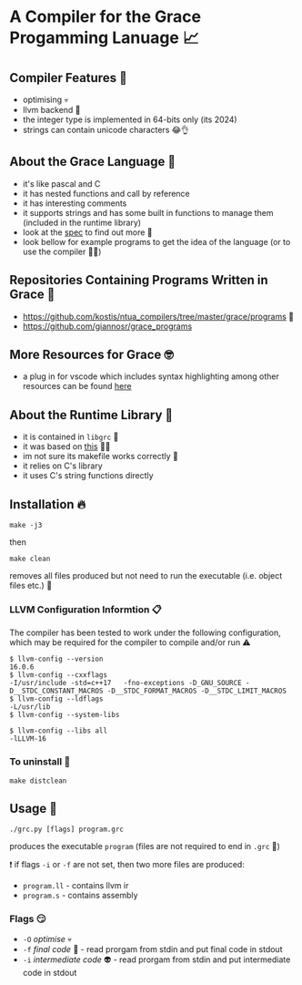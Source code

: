# A Compiler for the Grace Progamming Lanuage 📈

## Compiler Features 👀
- optimising 💀
- llvm backend 🔨
- the integer type is implemented in 64-bits only (its 2024)
- strings can contain unicode characters 😂👌

## About the Grace Language 🥵
- it's like pascal and C
- it has nested functions and call by reference
- it has interesting comments
- it supports strings and has some built in functions to manage them (included in the runtime library)
- look at the [spec](https://https://courses.softlab.ntua.gr/compilers/2023a/grace2023.pdf) to find out more 🖖
- look bellow for example programs to get the idea of the language (or to use the compiler 🤭😳)

## Repositories Containing Programs Written in Grace 🔢
- https://github.com/kostis/ntua_compilers/tree/master/grace/programs 🔫
- https://github.com/giannosr/grace_programs

## More Resources for Grace 🤓
- a plug in for vscode which includes syntax highlighting among other resources can be found [here](https://github.com/kostis/ntua_compilers/tree/master/grace)

## About the Runtime Library 🚀
- it is contained in ```libgrc``` 📁
- it was based on [this](https://github.com/tomkosm/ntua-grace-runtime-lib) 🧎‍♀️
- im not sure its makefile works correctly 🤔
- it relies on C's library
- it uses C's string functions directly

## Installation 🔥
```shell
make -j3
```
then
```shell
make clean
```
removes all files produced but not need to run the executable (i.e. object files etc.) 🧴

### LLVM Configuration Informtion 📋
The compiler has been tested to work under the following configuration, which may be required for the compiler to compile and/or run ⚠️
```shell
$ llvm-config --version
16.0.6
$ llvm-config --cxxflags
-I/usr/include -std=c++17   -fno-exceptions -D_GNU_SOURCE -D__STDC_CONSTANT_MACROS -D__STDC_FORMAT_MACROS -D__STDC_LIMIT_MACROS
$ llvm-config --ldflags
-L/usr/lib
$ llvm-config --system-libs

$ llvm-config --libs all
-lLLVM-16
```

### To uninstall 🥺
```shell
make distclean
```

## Usage 🤯
```shell
./grc.py [flags] program.grc
```
produces the executable ```program``` (files are not required to end in ```.grc``` 📄)

❗ if flags ```-i``` or ```-f``` are not set, then two more files are produced:
- ```program.ll``` - contains llvm ir
- ```program.s```  - contains assembly

### Flags 😏
- ```-O``` *optimise* 💀
- ```-f``` *final code* 🤖        - read prorgam from stdin and put final code in stdout
- ```-i``` *intermediate code* 👽 - read prorgam from stdin and put intermediate code in stdout
